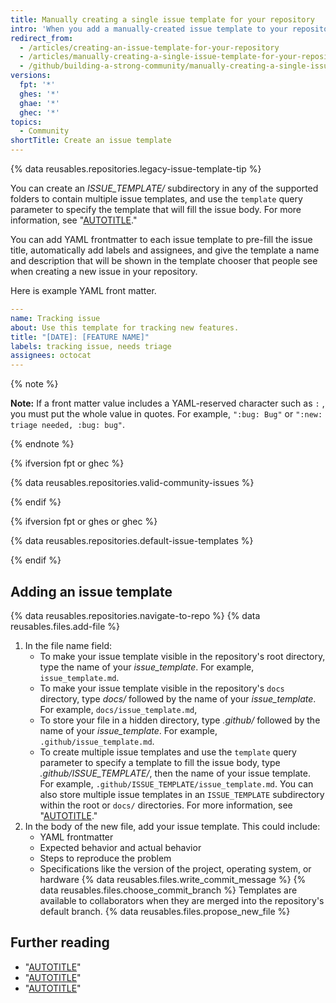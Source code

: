 ```yaml
---
title: Manually creating a single issue template for your repository
intro: 'When you add a manually-created issue template to your repository, project contributors will automatically see the template''s contents in the issue body.'
redirect_from:
  - /articles/creating-an-issue-template-for-your-repository
  - /articles/manually-creating-a-single-issue-template-for-your-repository
  - /github/building-a-strong-community/manually-creating-a-single-issue-template-for-your-repository
versions:
  fpt: '*'
  ghes: '*'
  ghae: '*'
  ghec: '*'
topics:
  - Community
shortTitle: Create an issue template
---
```


{% data reusables.repositories.legacy-issue-template-tip %}

You can create an _ISSUE_TEMPLATE/_ subdirectory in any of the supported folders to contain multiple issue templates, and use the `template` query parameter to specify the template that will fill the issue body. For more information, see "[AUTOTITLE](/issues/tracking-your-work-with-issues/creating-an-issue)."

You can add YAML frontmatter to each issue template to pre-fill the issue title, automatically add labels and assignees, and give the template a name and description that will be shown in the template chooser that people see when creating a new issue in your repository.

Here is example YAML front matter.

```yaml
---
name: Tracking issue
about: Use this template for tracking new features.
title: "[DATE]: [FEATURE NAME]"
labels: tracking issue, needs triage
assignees: octocat
---
```

{% note %}

**Note:** If a front matter value includes a YAML-reserved character such as `:` , you must put the whole value in quotes. For example, `":bug: Bug"` or `":new: triage needed, :bug: bug"`.

{% endnote %}

{% ifversion fpt or ghec %}

{% data reusables.repositories.valid-community-issues %}

{% endif %}

{% ifversion fpt or ghes or ghec %}

{% data reusables.repositories.default-issue-templates %}

{% endif %}

## Adding an issue template

{% data reusables.repositories.navigate-to-repo %}
{% data reusables.files.add-file %}
1. In the file name field:
    - To make your issue template visible in the repository's root directory, type the name of your _issue_template_. For example, `issue_template.md`.
    - To make your issue template visible in the repository's `docs` directory, type _docs/_ followed by the name of your _issue_template_. For example, `docs/issue_template.md`,
    - To store your file in a hidden directory, type _.github/_ followed by the name of your _issue_template_. For example, `.github/issue_template.md`.
    - To create multiple issue templates and use the `template` query parameter to specify a template to fill the issue body, type _.github/ISSUE_TEMPLATE/_, then the name of your issue template. For example, `.github/ISSUE_TEMPLATE/issue_template.md`. You can also store multiple issue templates in an `ISSUE_TEMPLATE` subdirectory within the root or `docs/` directories. For more information, see "[AUTOTITLE](/issues/tracking-your-work-with-issues/creating-an-issue)."
1. In the body of the new file, add your issue template. This could include:
    - YAML frontmatter
    - Expected behavior and actual behavior
    - Steps to reproduce the problem
    - Specifications like the version of the project, operating system, or hardware
{% data reusables.files.write_commit_message %}
{% data reusables.files.choose_commit_branch %} Templates are available to collaborators when they are merged into the repository's default branch.
{% data reusables.files.propose_new_file %}

## Further reading

- "[AUTOTITLE](/communities/using-templates-to-encourage-useful-issues-and-pull-requests/about-issue-and-pull-request-templates)"
- "[AUTOTITLE](/communities/using-templates-to-encourage-useful-issues-and-pull-requests/configuring-issue-templates-for-your-repository)"
- "[AUTOTITLE](/issues/tracking-your-work-with-issues/creating-an-issue)"
